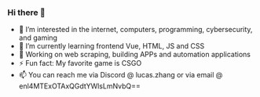 
### Hi there 👋

- 👀 I’m interested in the internet, computers, programming, cybersecurity, and gaming
- 🌱 I’m currently learning frontend Vue, HTML, JS and CSS
- 💬 Working on web scraping, building APPs and automation applications
- ⚡ Fun fact: My favorite game is CSGO
- 📫 You can reach me via Discord @ lucas.zhang or via email @ enl4MTExOTAxQGdtYWlsLmNvbQ==

